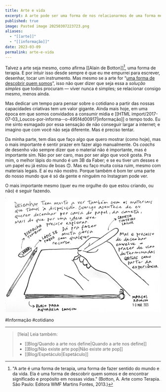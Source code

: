 ```yaml
---
title: Arte e vida
excerpt: A arte pode ser uma forma de nos relacionarmos de uma forma melhor cada um consigo mesmo.
published: true
image: Pasted image 20250307223723.png
aliases:
  - "[[arte]]"
  - "[[informação]]"
date: 2023-03-09
permalink: arte-e-vida
---
```

Talvez a arte seja mesmo, como afirma [[Alain de Botton]][^1], uma forma de terapia. E por intuir isso desde sempre é que eu me empurrei para escrever, desenhar, tocar um instrumento. Mas mesmo se a arte for “[uma forma de descobrir quem somos](https://marcosramon.net/quando-arte-nos-define)”, isso não quer dizer que seja essa a *solução simples* que todos procuram — viver nunca é simples; se relacionar consigo mesmo, menos ainda.

Mas dedicar um tempo para pensar sobre o cotidiano a partir das nossas capacidades criativas tem um valor gigante. Ainda mais hoje, em uma época em que somos convidados a consumir mídia e [[HTML import/2017-07-03_Loucos-por-informa--o-495f4d00917|informação]] o tempo todo. Eu me sinto esmagado por essa sensação de não conseguir largar a internet; e imagino que com você não seja diferente. Mas é preciso tentar.

Da minha parte, tem dias que faço algo que quero mostrar (como hoje), mas o mais importante é sentir prazer em fazer algo manualmente. Os *coachs* de desenho vão sempre dizer que o material não é importante, mas é importante sim. Não por ser caro, mas por ser algo que você gosta. Pra mim, o melhor lápis do mundo é um 3B da Faber; e se eu tiver um desses e um papel eu já estou de boas 🙃. Mas eu faço muita coisa ruim, mesmo com materiais legais. E aí eu não mostro. Porque também é bom ter uma parte do nosso mundo que é só da gente e ninguém no Instagram pode ver. 

O mais importante mesmo (quer eu me orgulhe do que estou criando, ou não) é seguir fazendo.

<img src="/assets/img/arquivos/Pasted image 20250307223723.png">

[^1]: "A arte é uma forma de terapia, uma forma de fazer sentido do mundo e da vida. Ela é uma forma de descobrir quem somos e de encontrar significado e propósito em nossas vidas." (Botton, A. Arte como Terapia. São Paulo: Editora WMF Martins Fontes, 2013.)

#Informação #cotidiano 

---

> [!leia] Leia também:
> - [[Blog/Quando a arte nos define|Quando a arte nos define]]
> - [[Blog/Não existe arte pop|Não existe arte pop]]
> - [[Blog/Espetáculo|Espetáculo]]